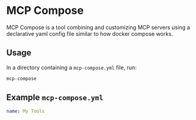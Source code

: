 # MCP Compose

MCP Compose is a tool combining and customizing MCP servers using a declarative
yaml config file similar to how docker compose works.

## Usage

In a directory containing a `mcp-compose.yml` file, run:

```bash
mcp-compose
```

## Example `mcp-compose.yml`

```yaml
name: My Tools
```
